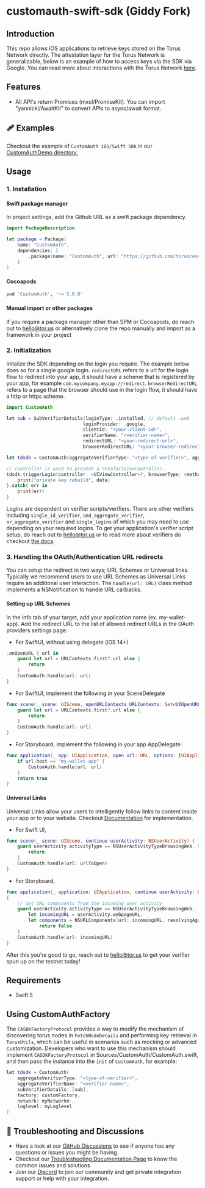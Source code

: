 # customauth-swift-sdk (Giddy Fork)

## Introduction

This repo allows iOS applications to retrieve keys stored on the Torus Network
directly. The attestation layer for the Torus Network is generalizable, below is
an example of how to access keys via the SDK via Google. You can read more about
interactions with the Torus Network
[here](https://medium.com/toruslabs/key-assignments-resolution-and-retrieval-afb984500612).

## Features

- All API's return Promises (mxcl/PromiseKit). You can import
  "yannickl/AwaitKit" to convert APIs to async/await format.

## 🩹 Examples

Checkout the example of `CustomAuth iOS/Swift SDK` in our
[CustomAuthDemo directory.](https://github.com/torusresearch/customauth-swift-sdk/tree/master/CustomAuthDemo)

## Usage

### 1. Installation

#### Swift package manager

In project settings, add the Github URL as a swift package dependency.

```swift
import PackageDescription

let package = Package(
    name: "CustomAuth",
    dependencies: [
        .package(name: "CustomAuth", url: "https://github.com/torusresearch/customauth-swift-sdk", from: "2.4.0"))
    ]
)
```

#### Cocoapods

```ruby
pod 'CustomAuth', '~> 5.0.0'
```

#### Manual import or other packages

If you require a package manager other than SPM or Cocoapods, do reach out to
hello@tor.us or alternatively clone the repo manually and import as a framework
in your project

### 2. Initialization

Initalize the SDK depending on the login you require. The example below does so
for a single google login. `redirectURL` refers to a url for the login flow to
redirect into your app, it should have a scheme that is registered by your app,
for example `com.mycompany.myapp://redirect`. `browserRedirectURL` refers to a
page that the browser should use in the login flow, it should have a http or
https scheme.

```swift
import CustomAuth

let sub = SubVerifierDetails(loginType: .installed, // default .web
                            loginProvider: .google,
                            clientId: "<your-client-id>",
                            verifierName: "<verifier-name>",
                            redirectURL: "<your-redirect-url>",
                            browserRedirectURL: "<your-browser-redirect-url>")

let tdsdk = CustomAuth(aggregateVerifierType: "<type-of-verifier>", aggregateVerifierName: "<verifier-name>", subVerifierDetails: [sub], network: <etherum-network-to-use>)

// controller is used to present a SFSafariViewController.
tdsdk.triggerLogin(controller: <UIViewController>?, browserType: <method-of-opening-browser>, modalPresentationStyle: <style-of-modal>).done{ data in
    print("private key rebuild", data)
}.catch{ err in
    print(err)
}
```

Logins are dependent on verifier scripts/verifiers. There are other verifiers
including `single_id_verifier`, `and_aggregate_verifier`,
`or_aggregate_verifier` and `single_logins` of which you may need to use
depending on your required logins. To get your application's verifier script
setup, do reach out to hello@tor.us or to read more about verifiers do checkout
[the docs](https://docs.tor.us/customauth/supported-authenticators-verifiers).

### 3. Handling the OAuth/Authentication URL redirects

You can setup the redirect in two ways; URL Schemes or Universal links.
Typically we recommend users to use URL Schemes as Universal Links require an
additional user interaction. The `handle(url: URL)` class method implements a
NSNotification to handle URL callbacks.

#### Setting up URL Schemes

In the info tab of your target, add your application name (ex. my-wallet-app).
Add the redirect URL to the list of allowed redirect URLs in the OAuth providers
settings page.

- For SwiftUI, without using delegate (iOS 14+)

```swift
.onOpenURL { url in
    guard let url = URLContexts.first?.url else {
        return
    }
    CustomAuth.handle(url: url)
}
```

- For SwiftUI, implement the following in your SceneDelegate

```swift
func scene(_ scene: UIScene, openURLContexts URLContexts: Set<UIOpenURLContext>) {
    guard let url = URLContexts.first?.url else {
        return
    }
    CustomAuth.handle(url: url)
}
```

- For Storyboard, implement the following in your app AppDelegate:

```swift
func application(_ app: UIApplication, open url: URL, options: [UIApplication.OpenURLOptionsKey : Any] = [:]) -> Bool {
    if url.host == "my-wallet-app" {
        CustomAuth.handle(url: url)
    }
    return true
}
```

#### Universal Links

Universal Links allow your users to intelligently follow links to content inside
your app or to your website. Checkout
[Documentation](https://developer.apple.com/ios/universal-links/) for
implementation.

- For Swift UI,

```swift
func scene(_ scene: UIScene, continue userActivity: NSUserActivity) {
    guard userActivity.activityType == NSUserActivityTypeBrowsingWeb, let urlToOpen = userActivity.webpageURL else {
        return
    }
    CustomAuth.handle(url: urlToOpen)
}
```

- For Storyboard,

```swift
func application(_ application: UIApplication, continue userActivity: UIUserActivity, restorationHandler: @escaping ([UIUserActivityRestoring]?) -> Void) -> Bool
{
    // Get URL components from the incoming user activity
    guard userActivity.activityType == NSUserActivityTypeBrowsingWeb,
        let incomingURL = userActivity.webpageURL,
        let components = NSURLComponents(url: incomingURL, resolvingAgainstBaseURL: true) else {
            return false
    }
    CustomAuth.handle(url: incomingURL)
}

```

After this you're good to go, reach out to hello@tor.us to get your verifier
spun up on the testnet today!

## Requirements

- Swift 5

## Using CustomAuthFactory

The `CASDKFactoryProtocol` provides a way to modify the mechanism of discovering
torus nodes in `FetchNodeDetails` and performing key retrieval in `TorusUtils`,
which can be useful in scenarios such as mocking or advanced customization.
Developers who want to use this mechanism should implement
`CASDKFactoryProtocol` in Sources/CustomAuth/CustomAuth.swift, and then pass the
instance into the `init` of `CustomAuth`, for example:

```swift
let tdsdk = CustomAuth(
    aggregateVerifierType: "<type-of-verifier>",
    aggregateVerifierName: "<verifier-name>",
    subVerifierDetails: [sub],
    factory: customFactory,
    network: myNetworkm
    loglevel: myLoglevel
)
```

## 💬 Troubleshooting and Discussions

- Have a look at our
  [GitHub Discussions](https://github.com/Web3Auth/Web3Auth/discussions?discussions_q=sort%3Atop)
  to see if anyone has any questions or issues you might be having.
- Checkout our
  [Troubleshooting Documentation Page](https://web3auth.io/docs/troubleshooting)
  to know the common issues and solutions
- Join our [Discord](https://discord.gg/web3auth) to join our community and get
  private integration support or help with your integration.
